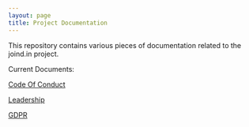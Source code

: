 ```yaml
---
layout: page
title: Project Documentation
---
```


This repository contains various pieces of documentation related to the joind.in project.
 
Current Documents:

[Code Of Conduct]

[Leadership]

[GDPR]



[Leadership]: https://joindin.github.io/project_leadership

[Code Of Conduct]: https://joindin.github.io/CODE_OF_CONDUCT

[GDPR]: https://joindin.github.io/GDPR